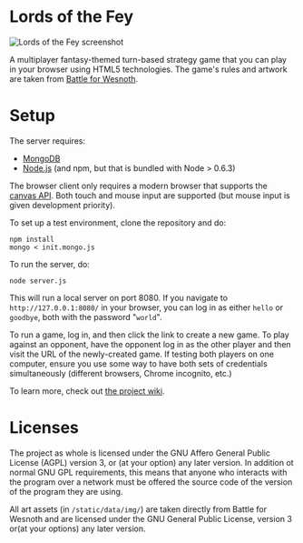Lords of the Fey
=======

![Lords of the Fey screenshot](https://apsillers.github.io/images/projects/fey.png)

A multiplayer fantasy-themed turn-based strategy game that you can play in your browser using HTML5 technologies. The game's rules and artwork are taken from [Battle for Wesnoth](http://www.wesnoth.org).

# Setup

The server requires:

 * [MongoDB](https://www.mongodb.org/)
 * [Node.js](http://nodejs.org/) (and npm, but that is bundled with Node > 0.6.3)

The browser client only requires a modern browser that supports the [canvas API](http://caniuse.com/canvas). Both touch and mouse input are supported (but mouse input is given development priority).

To set up a test environment, clone the repository and do:

    npm install
    mongo < init.mongo.js

To run the server, do:

    node server.js

This will run a local server on port 8080. If you navigate to `http://127.0.0.1:8080/` in your browser, you can log in as either `hello` or `goodbye`, both with the password "`world`".

To run a game, log in, and then click the link to create a new game. To play against an opponent, have the opponent log in as the other player and then visit the URL of the newly-created game. If testing both players on one computer, ensure you use some way to have both sets of credentials simultaneously (different browsers, Chrome incognito, etc.)

To learn more, check out [the project wiki](https://github.com/apsillers/lords-of-the-fey/wiki).

# Licenses

The project as whole is licensed under the GNU Affero General Public License (AGPL) version 3, or (at your option) any later version. In addition ot normal GNU GPL requirements, this means that anyone who interacts with the program over a network must be offered the source code of the version of the program they are using.

All art assets (in `/static/data/img/`) are taken directly from Battle for Wesnoth and are licensed under the GNU General Public License, version 3 or(at your options) any later version.